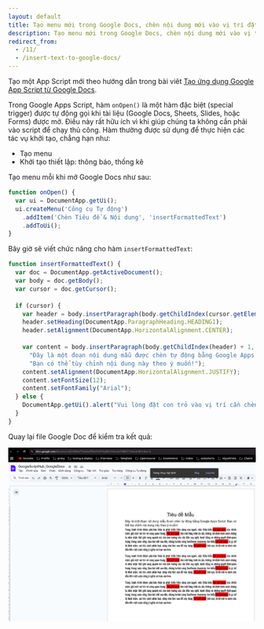 ```yaml
---
layout: default
title: Tạo menu mới trong Google Docs, chèn nội dung mới vào vị trí đặt con trỏ trong Google Docs
description: Tạo menu mới trong Google Docs, chèn nội dung mới vào vị trí đặt con trỏ trong Google Docs
redirect_from:
  - /11/
  - /insert-text-to-google-docs/
---
```


Tạo một App Script mới theo hướng dẫn trong bài viêt [Tạo ứng dụng Google App Script từ Google Docs](/create-google-app-script-from-google-docs).

Trong Google Apps Script, hàm `onOpen()` là một hàm đặc biệt (special trigger) được tự động gọi khi tài liệu (Google Docs, Sheets, Slides, hoặc Forms) được mở. Điều này rất hữu ích vì khi giúp chúng ta không cần phải vào script để chạy thủ công. Hàm thường được sử dụng để thực hiện các tác vụ khởi tạo, chẳng hạn như:

- Tạo menu
- Khởi tạo thiết lập: thông báo, thống kê

Tạo menu mỗi khi mở Google Docs như sau: 

```javascript
function onOpen() {
  var ui = DocumentApp.getUi();
  ui.createMenu('Công cụ Tự động')
    .addItem('Chèn Tiêu đề & Nội dung', 'insertFormattedText')
    .addToUi();
}
```

Bây giờ sẽ viết chức năng cho hàm `insertFormattedText`: 


```javascript
function insertFormattedText() {
  var doc = DocumentApp.getActiveDocument();
  var body = doc.getBody();
  var cursor = doc.getCursor(); 

  if (cursor) {
    var header = body.insertParagraph(body.getChildIndex(cursor.getElement()), "Tiêu đề Mẫu");
    header.setHeading(DocumentApp.ParagraphHeading.HEADING1); 
    header.setAlignment(DocumentApp.HorizontalAlignment.CENTER); 

    var content = body.insertParagraph(body.getChildIndex(header) + 1, 
      "Đây là một đoạn nội dung mẫu được chèn tự động bằng Google Apps Script. " +
      "Bạn có thể tùy chỉnh nội dung này theo ý muốn!");
    content.setAlignment(DocumentApp.HorizontalAlignment.JUSTIFY);
    content.setFontSize(12); 
    content.setFontFamily("Arial"); 
  } else {
    DocumentApp.getUi().alert("Vui lòng đặt con trỏ vào vị trí cần chèn!");
  }
}
```

Quay lại file Google Doc để kiểm tra kết quả:

<img src="./../img/11_2.png" style="max-width: 100%">